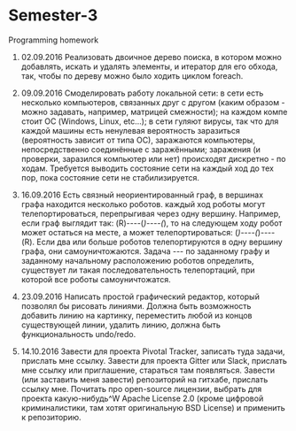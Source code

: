 # Semester-3
Programming homework

1. 02.09.2016
Реализовать двоичное дерево поиска, в котором можно добавлять, искать и удалять элементы, и итератор для его обхода, так, чтобы по дереву можно было ходить циклом foreach.

2. 09.09.2016
Смоделировать работу локальной сети: 
в сети есть несколько компьютеров, связанных друг с другом (каким образом - можно задавать, например, матрицей смежности); 
на каждом компе стоит ОС (Windows, Linux, etc...); 
в сети гуляют вирусы, так что для каждой машины есть ненулевая вероятность заразиться (вероятность зависит от типа ОС), заражаются компьютеры, непосредственно соединённые с заражёнными; 
заражения (и проверки, заразился компьютер или нет) происходят дискретно - по ходам. 
Требуется выводить состояние сети на каждый ход до тех пор, пока состояние сети не стабилизируется. 

3. 16.09.2016
Есть связный неориентированный граф, в вершинах графа находится несколько роботов. каждый ход роботы могут телепортироваться, перепрыгивая через одну вершину. Например, если граф выглядит так: (R)----(*)----(*), то на следующем ходу робот может остаться на месте, а может телепортироваться: (*)----(*)----(R). Если два или больше роботов телепортируются в одну вершину графа, они самоуничтожаются. Задача --- по заданному графу и заданному начальному расположению роботов определить, существует ли такая последовательность телепортаций, при которой все роботы самоуничтожатся. 

4. 23.09.2016
Написать простой графический редактор, который позволял бы рисовать линиями. Должна быть возможность добавить линию на картинку, переместить любой из концов существующей линии, удалить линию, должна быть функциональность undo/redo.

5. 14.10.2016
Завести для проекта Pivotal Tracker, записать туда задачи, прислать мне ссылку.
Завести для проекта Gitter или Slack, прислать мне ссылку или приглашение, стараться там появляться.
Завести (или заставить меня завести) репозиторий на гитхабе, прислать ссылку мне.
Почитать про open-source лицензии, выбрать для проекта какую-нибудь^W Apache License 2.0 (кроме цифровой криминалистики, там хотят оригинальную BSD License) и применить к репозиторию.
